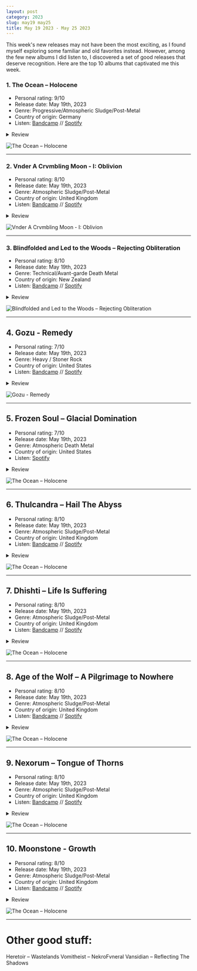 ```yaml
---
layout: post
category: 2023
slug: may19 may25
title: May 19 2023 - May 25 2023
---
```


This week's new releases may not have been the most exciting, as I found myself exploring some familiar and old favorites instead. 
However, among the few new albums I did listen to, I discovered a set of good releases that deserve recognition. 
Here are the top 10 albums that captivated me this week.

### 1. The Ocean – Holocene

- Personal rating: 9/10
- Release date: May 19th, 2023
- Genre: Progressive/Atmospheric Sludge/Post-Metal
- Country of origin: Germany
- Listen: [Bandcamp](https://theocean.bandcamp.com/album/holocene) // [Spotify](https://open.spotify.com/album/1JS5Xf3DiLfVAb904ZGlyT?si=iqqQy8hxQV2lkWxba0-NGg)

<details>
  <summary>Review</summary>
  <p>
The Ocean is an extraordinary band with an amazing discography. While this particular album starts off with a bit mellower tone, it gradually built up momentum, captivating me completely. I've got addicted to this album very fast, and I personally think it's the band's third best work till date - right after Precambrian and Heliocentric.
  </p>
</details>

![The Ocean – Holocene](/img/halocene.jpg)

---

### 2. Vnder A Crvmbling Moon - I: Oblivion

- Personal rating: 8/10
- Release date: May 19th, 2023
- Genre: Atmospheric Sludge/Post-Metal
- Country of origin: United Kingdom
- Listen: [Bandcamp](https://vnderacrvmblingmoon.bandcamp.com/album/i-oblivion) // [Spotify](https://open.spotify.com/album/1cJfyfFvvPYqMHdehdb7vG)

<details>
  <summary>Review</summary>
  <p>
This is the most underappreciated releases of this week in my opinion. This is a truly remarkable fusion of atmospheric sludge, funeral doom, and epic doom, creating a captivating mix of emotions encompassing sadness, happiness, and anger! This contains classical high-register doom vocals and also harsh vocals in a perfectly balanced manner. The atmosphere on this album is a top notch, imo. Rating this 2nd in the week list but could be in my year-end AOTY list as this is a slow grower.
  </p>
</details>

![Vnder A Crvmbling Moon - I: Oblivion](/img/vvoblivion.jpg)

---

### 3. Blindfolded and Led to the Woods – Rejecting Obliteration

- Personal rating: 8/10
- Release date: May 19th, 2023
- Genre: Technical/Avant-garde Death Metal
- Country of origin: New Zealand
- Listen: [Bandcamp](https://balttw.bandcamp.com/album/rejecting-obliteration) // [Spotify](https://open.spotify.com/album/6fLYgbsENDl7dLQJIDrvNd)

<details>
  <summary>Review</summary>
  <p>
    As I'm listening to this band's music for the first time, I find myself completely mesmerized by this album. It's an explosive compilation of technicality, sheer brutality, and breathtaking riffs. The vocal style displayed throughout the album is truly the standout element. Since this album has unquestionably captivated me, I'll definitely explore their previous works. Can't wait to unravel more of their briliant musicianship.
  </p>
</details>

![Blindfolded and Led to the Woods – Rejecting Obliteration](/img/blind-obilteration.jpg)


---

## 4. Gozu - Remedy

- Personal rating: 7/10
- Release date: May 19th, 2023
- Genre: Heavy / Stoner Rock
- Country of origin: United States
- Listen: [Bandcamp]() // [Spotify](https://open.spotify.com/album/3zYbDo3I6oeN0jUUdugoFL)

<details>
  <summary>Review</summary>
  <p>
Gozu, an underappreciated band in the stoner psych rock realm, never fails to impress. If you are into Stoner/Psych/Heavy/Doom/Rock genres, their entire discography is an absolute must-listen. On this particular album, they have exceptional riffs that hit harder than their previous works. It's as if they've expertly crafted a flawless fusion of the distinct styles found in the works of Freedom Hawk, Wo Fat, and Khemmis.
  </p>
</details>

![Gozu - Remedy](/img/gozu-remedy.jpg)


---

## 5. Frozen Soul – Glacial Domination

- Personal rating: 7/10
- Release date: May 19th, 2023
- Genre: Atmospheric Death Metal
- Country of origin: United States
- Listen: [Spotify](https://open.spotify.com/album/3Sutt8XXMVGBs8NQeLY7v0)

<details>
  <summary>Review</summary>
  <p>

  </p>
</details>

![The Ocean – Holocene](/img/halocene.jpg)


---

## 6. Thulcandra – Hail The Abyss

- Personal rating: 8/10
- Release date: May 19th, 2023
- Genre: Atmospheric Sludge/Post-Metal
- Country of origin: United Kingdom
- Listen: [Bandcamp]() // [Spotify]()

<details>
  <summary>Review</summary>
  <p>
The Ocean is an extraordinary band with an amazing discography. While this particular album starts off with a bit mellower tone, it gradually built up momentum, captivating me completely. I've got addicted to this album very fast, and I personally think it's the band's third best work till date - right after Precambrian and Heliocentric.
  </p>
</details>

![The Ocean – Holocene](/img/halocene.jpg)


---

## 7. Dhishti – Life Is Suffering

- Personal rating: 8/10
- Release date: May 19th, 2023
- Genre: Atmospheric Sludge/Post-Metal
- Country of origin: United Kingdom
- Listen: [Bandcamp]() // [Spotify]()

<details>
  <summary>Review</summary>
  <p>
The Ocean is an extraordinary band with an amazing discography. While this particular album starts off with a bit mellower tone, it gradually built up momentum, captivating me completely. I've got addicted to this album very fast, and I personally think it's the band's third best work till date - right after Precambrian and Heliocentric.
  </p>
</details>

![The Ocean – Holocene](/img/halocene.jpg)


---

## 8. Age of the Wolf – A Pilgrimage to Nowhere

- Personal rating: 8/10
- Release date: May 19th, 2023
- Genre: Atmospheric Sludge/Post-Metal
- Country of origin: United Kingdom
- Listen: [Bandcamp]() // [Spotify]()

<details>
  <summary>Review</summary>
  <p>
The Ocean is an extraordinary band with an amazing discography. While this particular album starts off with a bit mellower tone, it gradually built up momentum, captivating me completely. I've got addicted to this album very fast, and I personally think it's the band's third best work till date - right after Precambrian and Heliocentric.
  </p>
</details>

![The Ocean – Holocene](/img/halocene.jpg)


---

## 9. Nexorum – Tongue of Thorns

- Personal rating: 8/10
- Release date: May 19th, 2023
- Genre: Atmospheric Sludge/Post-Metal
- Country of origin: United Kingdom
- Listen: [Bandcamp]() // [Spotify]()

<details>
  <summary>Review</summary>
  <p>
The Ocean is an extraordinary band with an amazing discography. While this particular album starts off with a bit mellower tone, it gradually built up momentum, captivating me completely. I've got addicted to this album very fast, and I personally think it's the band's third best work till date - right after Precambrian and Heliocentric.
  </p>
</details>

![The Ocean – Holocene](/img/halocene.jpg)


---

## 10. Moonstone - Growth

- Personal rating: 8/10
- Release date: May 19th, 2023
- Genre: Atmospheric Sludge/Post-Metal
- Country of origin: United Kingdom
- Listen: [Bandcamp]() // [Spotify]()

<details>
  <summary>Review</summary>
  <p>
The Ocean is an extraordinary band with an amazing discography. While this particular album starts off with a bit mellower tone, it gradually built up momentum, captivating me completely. I've got addicted to this album very fast, and I personally think it's the band's third best work till date - right after Precambrian and Heliocentric.
  </p>
</details>

![The Ocean – Holocene](/img/halocene.jpg)


---

# Other good stuff:
Heretoir – Wastelands
Vomitheist – NekroFvneral
Vansidian – Reflecting The Shadows

